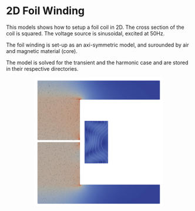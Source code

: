 # 2D Foil Winding

This models shows how to setup a foil coil in 2D. The cross
section of the coil is squared. The voltage source is sinusoidal,
excited at 50Hz.

The foil winding is set-up as an axi-symmetric model, and surounded by air and magnetic material (core).

The model is solved for the transient and the harmonic case and are
stored in their respective directories.


<p align="center">
  <img src=foil2D.png width="350" height="350">
  </p>
